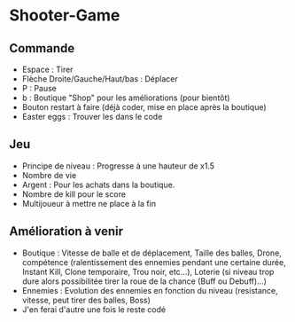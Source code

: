 # Shooter-Game

## Commande 

- Espace : Tirer
- Flèche Droite/Gauche/Haut/bas : Déplacer
- P : Pause
- b : Boutique "Shop" pour les améliorations (pour bientôt)
- Bouton restart à faire (déjà coder, mise en place après la boutique)
- Easter eggs : Trouver les dans le code

## Jeu 

- Principe de niveau : Progresse à une hauteur de x1.5
- Nombre de vie
- Argent : Pour les achats dans la boutique.
- Nombre de kill pour le score
- Multijoueur à mettre ne place à la fin

## Amélioration à venir 

- Boutique : Vitesse de balle et de déplacement, Taille des balles, Drone, compétence (ralentissement des ennemies pendant une certaine durée, Instant Kill, Clone temporaire, Trou noir, etc...), Loterie (si niveau trop dure alors possibilitée tirer la roue de la chance (Buff ou Debuff)...)
- Ennemies : Evolution des ennemies en fonction du niveau (resistance, vitesse, peut tirer des balles, Boss)
- J'en ferai d'autre une fois le reste codé

